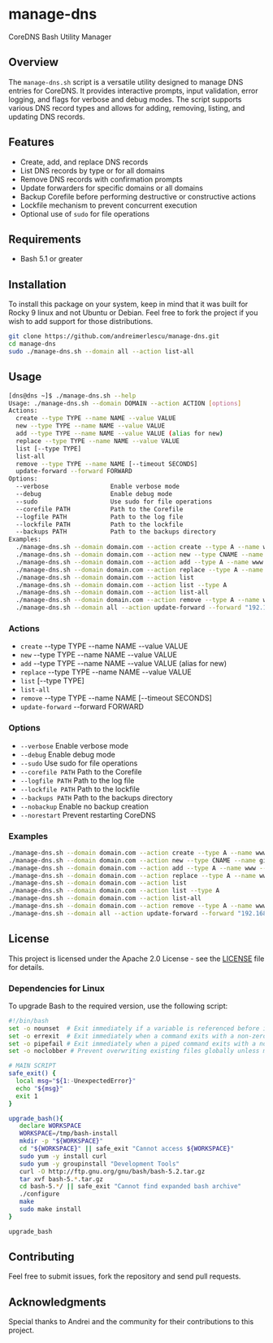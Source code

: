 # manage-dns

CoreDNS Bash Utility Manager

## Overview

The `manage-dns.sh` script is a versatile utility designed to manage DNS entries for CoreDNS. It provides interactive prompts, input validation, error logging, and flags for verbose and debug modes. The script supports various DNS record types and allows for adding, removing, listing, and updating DNS records.

## Features

- Create, add, and replace DNS records
- List DNS records by type or for all domains
- Remove DNS records with confirmation prompts
- Update forwarders for specific domains or all domains
- Backup Corefile before performing destructive or constructive actions
- Lockfile mechanism to prevent concurrent execution
- Optional use of `sudo` for file operations

## Requirements

- Bash 5.1 or greater

## Installation

To install this package on your system, keep in mind that it was built for Rocky 9 linux and not Ubuntu or Debian. Feel free to fork the project if you wish to add support for those distributions.

```bash
git clone https://github.com/andreimerlescu/manage-dns.git
cd manage-dns
sudo ./manage-dns.sh --domain all --action list-all
```

## Usage

```bash
[dns@dns ~]$ ./manage-dns.sh --help
Usage: ./manage-dns.sh --domain DOMAIN --action ACTION [options]
Actions:
  create --type TYPE --name NAME --value VALUE
  new --type TYPE --name NAME --value VALUE
  add --type TYPE --name NAME --value VALUE (alias for new)
  replace --type TYPE --name NAME --value VALUE
  list [--type TYPE]
  list-all
  remove --type TYPE --name NAME [--timeout SECONDS]
  update-forward --forward FORWARD
Options:
  --verbose                 Enable verbose mode
  --debug                   Enable debug mode
  --sudo                    Use sudo for file operations
  --corefile PATH           Path to the Corefile
  --logfile PATH            Path to the log file
  --lockfile PATH           Path to the lockfile
  --backups PATH            Path to the backups directory
Examples:
  ./manage-dns.sh --domain domain.com --action create --type A --name www --value 10.10.10.10
  ./manage-dns.sh --domain domain.com --action new --type CNAME --name git --value github.com
  ./manage-dns.sh --domain domain.com --action add --type A --name www --value 10.10.10.11
  ./manage-dns.sh --domain domain.com --action replace --type A --name www --value 10.10.10.12
  ./manage-dns.sh --domain domain.com --action list
  ./manage-dns.sh --domain domain.com --action list --type A
  ./manage-dns.sh --domain domain.com --action list-all
  ./manage-dns.sh --domain domain.com --action remove --type A --name www
  ./manage-dns.sh --domain all --action update-forward --forward "192.168.128.1 10.0.0.1"
```

### Actions

- `create` --type TYPE --name NAME --value VALUE
- `new` --type TYPE --name NAME --value VALUE
- `add` --type TYPE --name NAME --value VALUE (alias for new)
- `replace` --type TYPE --name NAME --value VALUE
- `list` [--type TYPE]
- `list-all`
- `remove` --type TYPE --name NAME [--timeout SECONDS]
- `update-forward` --forward FORWARD

### Options

- `--verbose`                 Enable verbose mode
- `--debug`                   Enable debug mode
- `--sudo`                    Use sudo for file operations
- `--corefile PATH`           Path to the Corefile
- `--logfile PATH`            Path to the log file
- `--lockfile PATH`           Path to the lockfile
- `--backups PATH`            Path to the backups directory
- `--nobackup`                Enable no backup creation
- `--norestart`               Prevent restarting CoreDNS

### Examples

```bash
./manage-dns.sh --domain domain.com --action create --type A --name www --value 10.10.10.10
./manage-dns.sh --domain domain.com --action new --type CNAME --name git --value github.com
./manage-dns.sh --domain domain.com --action add --type A --name www --value 10.10.10.11
./manage-dns.sh --domain domain.com --action replace --type A --name www --value 10.10.10.12
./manage-dns.sh --domain domain.com --action list
./manage-dns.sh --domain domain.com --action list --type A
./manage-dns.sh --domain domain.com --action list-all
./manage-dns.sh --domain domain.com --action remove --type A --name www
./manage-dns.sh --domain all --action update-forward --forward "192.168.128.1 10.0.0.1"
```

## License

This project is licensed under the Apache 2.0 License - see the [LICENSE](LICENSE) file for details.

### Dependencies for Linux

To upgrade Bash to the required version, use the following script:

```bash
#!/bin/bash
set -o nounset  # Exit immediately if a variable is referenced before it is defined.
set -o errexit  # Exit immediately when a command exits with a non-zero status.
set -o pipefail # Exit immediately when a piped command exits with a non-zero status.
set -o noclobber # Prevent overwriting existing files globally unless manually set +o

# MAIN SCRIPT
safe_exit() {
  local msg="${1:-UnexpectedError}"
  echo "${msg}"
  exit 1
}

upgrade_bash(){
   declare WORKSPACE
   WORKSPACE=/tmp/bash-install
   mkdir -p "${WORKSPACE}"
   cd "${WORKSPACE}" || safe_exit "Cannot access ${WORKSPACE}"
   sudo yum -y install curl
   sudo yum -y groupinstall "Development Tools"
   curl -O http://ftp.gnu.org/gnu/bash/bash-5.2.tar.gz
   tar xvf bash-5.*.tar.gz
   cd bash-5.*/ || safe_exit "Cannot find expanded bash archive"
   ./configure
   make
   sudo make install
}

upgrade_bash
```

## Contributing

Feel free to submit issues, fork the repository and send pull requests.

## Acknowledgments

Special thanks to Andrei and the community for their contributions to this project.

